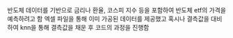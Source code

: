 반도체 데이터를 기반으로 금리나 환율, 코스피 지수 등을 포함하여 반도체 etf의 가격을 예측하려고 함
엑셀 파일을 통해 이미 가공된 데이터를 제공했고 혹시나 결측값을 대비하여 knn을 통해 결측값을 채운 후 코드의 과정을 진행함
